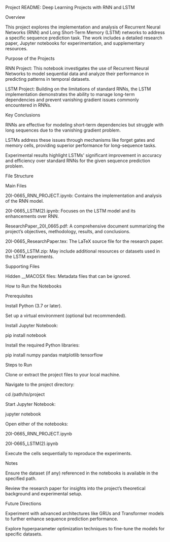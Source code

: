Project README: Deep Learning Projects with RNN and LSTM

Overview

This project explores the implementation and analysis of Recurrent Neural Networks (RNN) and Long Short-Term Memory (LSTM) networks to address a specific sequence prediction task. The work includes a detailed research paper, Jupyter notebooks for experimentation, and supplementary resources.

Purpose of the Projects

RNN Project: This notebook investigates the use of Recurrent Neural Networks to model sequential data and analyze their performance in predicting patterns in temporal datasets.

LSTM Project: Building on the limitations of standard RNNs, the LSTM implementation demonstrates the ability to manage long-term dependencies and prevent vanishing gradient issues commonly encountered in RNNs.

Key Conclusions

RNNs are effective for modeling short-term dependencies but struggle with long sequences due to the vanishing gradient problem.

LSTMs address these issues through mechanisms like forget gates and memory cells, providing superior performance for long-sequence tasks.

Experimental results highlight LSTMs' significant improvement in accuracy and efficiency over standard RNNs for the given sequence prediction problem.

File Structure

Main Files

20I-0665_RNN_PROJECT.ipynb: Contains the implementation and analysis of the RNN model.

20I-0665_LSTM(2).ipynb: Focuses on the LSTM model and its enhancements over RNN.

ResearchPaper_20I_0665.pdf: A comprehensive document summarizing the project’s objectives, methodology, results, and conclusions.

20I-0665_ResearchPaper.tex: The LaTeX source file for the research paper.

20I-0665_LSTM.zip: May include additional resources or datasets used in the LSTM experiments.

Supporting Files

Hidden __MACOSX files: Metadata files that can be ignored.

How to Run the Notebooks

Prerequisites

Install Python (3.7 or later).

Set up a virtual environment (optional but recommended).

Install Jupyter Notebook:

pip install notebook

Install the required Python libraries:

pip install numpy pandas matplotlib tensorflow

Steps to Run

Clone or extract the project files to your local machine.

Navigate to the project directory:

cd /path/to/project

Start Jupyter Notebook:

jupyter notebook

Open either of the notebooks:

20I-0665_RNN_PROJECT.ipynb

20I-0665_LSTM(2).ipynb

Execute the cells sequentially to reproduce the experiments.

Notes

Ensure the dataset (if any) referenced in the notebooks is available in the specified path.

Review the research paper for insights into the project’s theoretical background and experimental setup.

Future Directions

Experiment with advanced architectures like GRUs and Transformer models to further enhance sequence prediction performance.

Explore hyperparameter optimization techniques to fine-tune the models for specific datasets.


